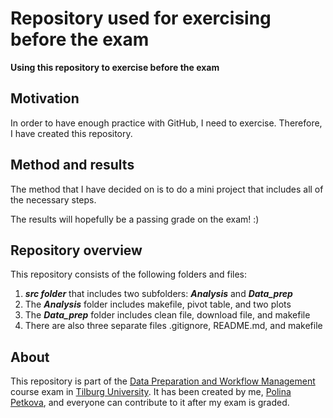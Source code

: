# Repository used for exercising before the exam

__Using this repository to exercise before the exam__

## Motivation

In order to have enough practice with GitHub, I need to exercise. Therefore, I have created this repository. 

## Method and results

The method that I have decided on is to do a mini project that includes all of the necessary steps.

The results will hopefully be a passing grade on the exam! :)

## Repository overview

This repository consists of the following folders and files: 
1) ***src folder*** that includes two subfolders: ***Analysis*** and ***Data_prep***
2) The ***Analysis*** folder includes makefile, pivot table, and two plots
3) The ***Data_prep*** folder includes clean file, download file, and makefile
4) There are also three separate files .gitignore, README.md, and makefile

## About
This repository is part of the [Data Preparation and Workflow Management](https://dprep.hannesdatta.com/) course exam in [Tilburg University](https://www.tilburguniversity.edu/). It has been created by me, [Polina Petkova](https://github.com/polinapetkova), and everyone can contribute to it after my exam is graded.  
